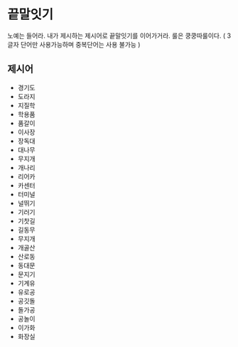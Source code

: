 # 끝말잇기
노예는 들어라. 내가 제시하는 제시어로 끝말잇기를 이어가거라. 룰은 쿵쿵따룰이다.
( 3글자 단어만 사용가능하며 중복단어는 사용 불가능 )

## 제시어
- 경기도
- 도라지
- 지질학
- 학용품
- 품갈이
- 이사장
- 장독대
- 대나무
- 무지개
- 개나리
- 리어카
- 카센터
- 터미널
- 널뛰기
- 기러기
- 기찻길
- 길동무
- 무지개
- 개골산
- 산로동
- 동대문
- 문지기
- 기계유
- 유로공
- 공깃돌
- 돌가공
- 공놀이
- 이가화
- 화장실